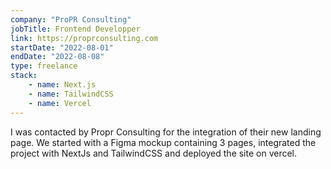 ```yaml
---
company: "ProPR Consulting"
jobTitle: Frontend Developper
link: https://proprconsulting.com
startDate: "2022-08-01"
endDate: "2022-08-08"
type: freelance
stack: 
    - name: Next.js
    - name: TailwindCSS
    - name: Vercel
---
```


I was contacted by Propr Consulting for the integration of their new landing page.
We started with a Figma mockup containing 3 pages, integrated the project with NextJs and TailwindCSS and deployed the site on vercel.
